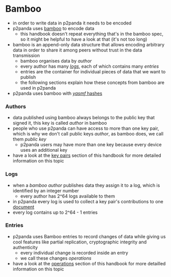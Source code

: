 ---
---

# Bamboo

- in order to write data in p2panda it needs to be encoded
- p2panda uses [bamboo][bamboo_spec] to encode data
  - this handbook doesn't repeat everything that's in the bamboo spec, so it might be helpful to have a look at that (it's not too long)
- bamboo is an append-only data structure that allows encoding arbitrary data in order to share it among peers without trust in the data transmission
  - bamboo organises data by _author_
  - every author has many [_logs_](#logs), each of which contains many _entries_
  - entries are the container for individual pieces of data that we want to publish
  - the following sections explain how these concepts from bamboo are used in p2panda
- p2panda uses bamboo with [_yasmf_ hashes](https://github.com/bamboo-rs/yasmf-hash)

### Authors

- data published using bamboo always belongs to the public key that signed it, this key is called _author_ in bamboo
- people who use p2panda can have access to more than one key pair, which is why we don't call public keys _author_, as bamboo does, we call them _public key_
  - p2panda users may have more than one key because every device uses an additional key
- have a look at the [key pairs][key_pairs] section of this handbook for more detailed information on this topic

### Logs

- when a _bamboo author_ publishes data they assign it to a log, which is identified by an integer number
  - every author has 2^64 logs available to them
- in p2panda every log is used to collect a key pair's contributions to one [document][documents]
- every log contains up to 2^64 - 1 entries

### Entries

- p2panda uses Bamboo entries to record changes of data while giving us cool features like partial replication, cryptographic integrity and authenticity
  - every individual change is recorded inside an entry
  - we call these changes _operations_
- have a look at the [operations][operations] section of this handbook for more detailled information on this topic

[key_pairs]: /docs/writing-data/key-pairs
[bamboo_spec]: https://github.com/bamboo-rs/bamboo-ed25519-yasmf
[documents]: /docs/organising-data/documents
[operations]: /docs/writing-data/operations
